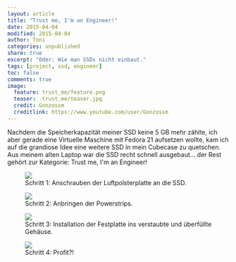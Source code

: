 ```yaml
---
layout: article
title: "Trust me, I'm an Engineer!"
date: 2015-04-04
modified: 2015-04-04
author: Toni
categories: unpublished
share: true
excerpt: "Oder: Wie man SSDs nicht einbaut."
tags: [project, ssd, engineer]
toc: false
comments: true
image:
  feature: trust_me/feature.png
  teaser:  trust_me/teaser.jpg
  credit: Gonzossm
  creditlink: https://www.youtube.com/user/Gonzossm
---
```


Nachdem die Speicherkapazität meiner SSD keine 5 GB mehr zählte, ich aber gerade eine Virtuelle Maschine mit Fedora 21 aufsetzen wollte, kam ich auf die grandiose Idee eine weitere SSD in mein Cubecase zu quetschen. Aus meinem alten Laptop war die SSD recht schnell ausgebaut... der Rest gehört zur Kategorie: Trust me, I'm an Engineer! 

<figure>
	<a href="{{ site.url }}/images/trust_me/01_trust.jpg">
		<img src="{{ site.url }}/images/trust_me/01_trust.jpg" />
	</a>
	<figcaption>
		Schritt 1: Anschrauben der Luftpolsterplatte an die SSD.
	</figcaption>
</figure>

<figure>
	<a href="{{ site.url }}/images/trust_me/02_trust.jpg">
		<img src="{{ site.url }}/images/trust_me/02_trust.jpg" />
	</a>
	<figcaption>
		Schritt 2: Anbringen der Powerstrips.
	</figcaption>
</figure>

<figure>
	<a href="{{ site.url }}/images/trust_me/03_trust.jpg">
		<img src="{{ site.url }}/images/trust_me/03_trust.jpg" />
	</a>
	<figcaption>
		Schritt 3: Installation der Festplatte ins verstaubte und überfüllte Gehäuse.
	</figcaption>
</figure>

<figure>
	<a href="{{ site.url }}/images/trust_me/04_trust.jpg">
		<img src="{{ site.url }}/images/trust_me/04_trust.jpg" />
	</a>
	<figcaption>
		Schritt 4: Profit?!
	</figcaption>
</figure>